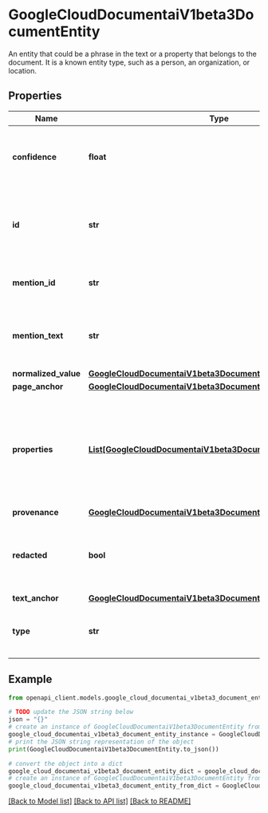 # GoogleCloudDocumentaiV1beta3DocumentEntity

An entity that could be a phrase in the text or a property that belongs to the document. It is a known entity type, such as a person, an organization, or location.

## Properties

Name | Type | Description | Notes
------------ | ------------- | ------------- | -------------
**confidence** | **float** | Optional. Confidence of detected Schema entity. Range &#x60;[0, 1]&#x60;. | [optional] 
**id** | **str** | Optional. Canonical id. This will be a unique value in the entity list for this document. | [optional] 
**mention_id** | **str** | Optional. Deprecated. Use &#x60;id&#x60; field instead. | [optional] 
**mention_text** | **str** | Optional. Text value of the entity e.g. &#x60;1600 Amphitheatre Pkwy&#x60;. | [optional] 
**normalized_value** | [**GoogleCloudDocumentaiV1beta3DocumentEntityNormalizedValue**](GoogleCloudDocumentaiV1beta3DocumentEntityNormalizedValue.md) |  | [optional] 
**page_anchor** | [**GoogleCloudDocumentaiV1beta3DocumentPageAnchor**](GoogleCloudDocumentaiV1beta3DocumentPageAnchor.md) |  | [optional] 
**properties** | [**List[GoogleCloudDocumentaiV1beta3DocumentEntity]**](GoogleCloudDocumentaiV1beta3DocumentEntity.md) | Optional. Entities can be nested to form a hierarchical data structure representing the content in the document. | [optional] 
**provenance** | [**GoogleCloudDocumentaiV1beta3DocumentProvenance**](GoogleCloudDocumentaiV1beta3DocumentProvenance.md) |  | [optional] 
**redacted** | **bool** | Optional. Whether the entity will be redacted for de-identification purposes. | [optional] 
**text_anchor** | [**GoogleCloudDocumentaiV1beta3DocumentTextAnchor**](GoogleCloudDocumentaiV1beta3DocumentTextAnchor.md) |  | [optional] 
**type** | **str** | Required. Entity type from a schema e.g. &#x60;Address&#x60;. | [optional] 

## Example

```python
from openapi_client.models.google_cloud_documentai_v1beta3_document_entity import GoogleCloudDocumentaiV1beta3DocumentEntity

# TODO update the JSON string below
json = "{}"
# create an instance of GoogleCloudDocumentaiV1beta3DocumentEntity from a JSON string
google_cloud_documentai_v1beta3_document_entity_instance = GoogleCloudDocumentaiV1beta3DocumentEntity.from_json(json)
# print the JSON string representation of the object
print(GoogleCloudDocumentaiV1beta3DocumentEntity.to_json())

# convert the object into a dict
google_cloud_documentai_v1beta3_document_entity_dict = google_cloud_documentai_v1beta3_document_entity_instance.to_dict()
# create an instance of GoogleCloudDocumentaiV1beta3DocumentEntity from a dict
google_cloud_documentai_v1beta3_document_entity_from_dict = GoogleCloudDocumentaiV1beta3DocumentEntity.from_dict(google_cloud_documentai_v1beta3_document_entity_dict)
```
[[Back to Model list]](../README.md#documentation-for-models) [[Back to API list]](../README.md#documentation-for-api-endpoints) [[Back to README]](../README.md)


